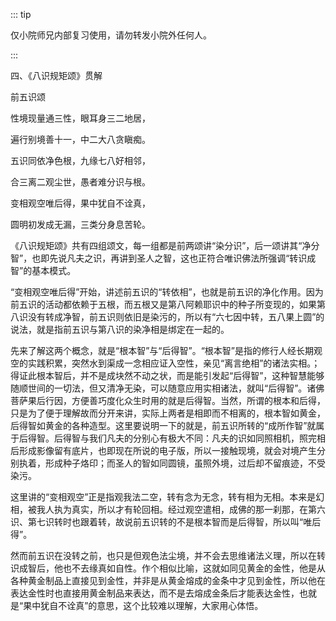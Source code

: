 ::: tip

仅小院师兄内部复习使用，请勿转发小院外任何人。

:::

四、《八识规矩颂》贯解

前五识颂

性境现量通三性，眼耳身三二地居，

遍行别境善十一，中二大八贪瞋痴。

五识同依净色根，九缘七八好相邻，

合三离二观尘世，愚者难分识与根。

变相观空唯后得，果中犹自不诠真，

圆明初发成无漏，三类分身息苦轮。

​          《八识规矩颂》共有四组颂文，每一组都是前两颂讲“染分识”，后一颂讲其“净分智”，也即先说凡夫之识，再讲到圣人之智，这也正符合唯识佛法所强调“转识成智”的基本模式。

​         “变相观空唯后得”开始，讲述前五识的“转依相”，也就是前五识的净化作用。因为前五识的活动都依赖于五根，而五根又是第八阿赖耶识中的种子所变现的，如果第八识没有转成净智，前五识则依旧是染污的，所以有“六七因中转，五八果上圆”的说法，就是指前五识与第八识的染净相是绑定在一起的。

​         先来了解这两个概念，就是“根本智”与“后得智”。“根本智”是指的修行人经长期观空的实践积累，突然水到渠成一念相应证入空性，亲见“离言绝相”的诸法实相。；得证此根本智后，并不是成块然不动之状，而是能引发起“后得智”，这种智慧能够随顺世间的一切法，但又清净无染，可以随意应用实相诸法，就叫“后得智”。诸佛菩萨果后行因，方便善巧度化众生时用的就是后得智。当然，所谓的根本和后得，只是为了便于理解故而分开来讲，实际上两者是相即而不相离的，根本智如黄金，后得智如黄金的各种造型。这里要说明一下的就是，前五识所转的“成所作智”就属于后得智。后得智与我们凡夫的分别心有极大不同：凡夫的识如同照相机，照完相后形成影像留有底片，也即现在所说的电子版，所以一接触现境，就会对境产生分别执着，形成种子烙印；而圣人的智如同圆镜，虽照外境，过后却不留痕迹，不受染污。

​         这里讲的“变相观空”正是指观我法二空，转有念为无念，转有相为无相。本来是幻相，被我人执为真实，所以才有轮回相。经过观空遣相，成佛的那一刹那，在第六识、第七识转时也跟着转，故说前五识转的不是根本智而是后得智，所以叫“唯后得”。

​         然而前五识在没转之前，也只是但观色法尘境，并不会去思维诸法义理，所以在转识成智后，他也不去缘真如自性。作个相似比喻，这就如同见黄金的金性，他是从各种黄金制品上直接见到金性，并非是从黄金熔成的金条中才见到金性，所以他在表达金性时也直接用黄金制品来表达，而不是去熔成金条后才能表达金性，也就是“果中犹自不诠真”的意思，这个比较难以理解，大家用心体悟。